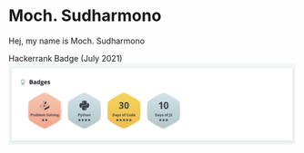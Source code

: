 # Moch. Sudharmono
Hej, my name is Moch. Sudharmono

Hackerrank Badge (July 2021)
![alt text](https://github.com/moch-sudharmono/moch-sudharmono/blob/main/Screen%20Shot%202021-07-21%20at%2014.29.22.png?raw=true)
